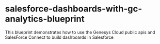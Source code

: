 # salesforce-dashboards-with-gc-analytics-blueprint
This blueprint demonstrates how to use the Genesys Cloud public apis and SalesForce Connect to build dashboards in Salesforce
